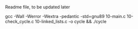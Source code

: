 Readme file, to be updated later


gcc -Wall -Werror -Wextra -pedantic -std=gnu89 10-main.c 10-check_cycle.c 10-linked_lists.c -o cycle && ./cycle